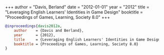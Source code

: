 +++
author = "Davis, Berland"
date = "2012-01-01"
year = "2012"
title = "Leveraging English Learners' Identities in Game Design"
booktitle = "Proceedings of Games, Learning, Society 8.0"
+++
```bibtex
@inproceedings{davis2012a,
    author    = {Davis and Berland},
    year      = {2012},
    title     = {Leveraging English Learners' Identities in Game Design},
    booktitle = {Proceedings of Games, Learning, Society 8.0}
}
```
